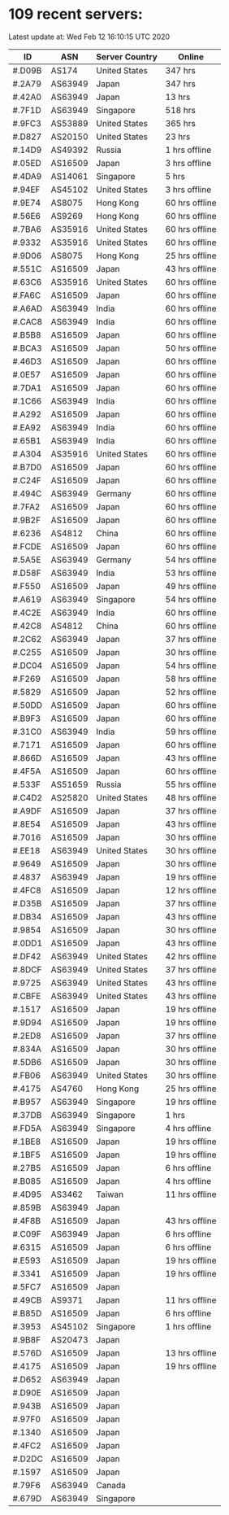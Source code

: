 # 109 recent servers:

Latest update at: Wed Feb 12 16:10:15 UTC 2020

| ID | ASN | Server Country | Online |
| -- | --- | -------------- | ------ |
| #.D09B | AS174 | United States | 347 hrs |
| #.2A79 | AS63949 | Japan | 347 hrs |
| #.42A0 | AS63949 | Japan | 13 hrs |
| #.7F1D | AS63949 | Singapore | 518 hrs |
| #.9FC3 | AS53889 | United States | 365 hrs |
| #.D827 | AS20150 | United States | 23 hrs |
| #.14D9 | AS49392 | Russia | 1 hrs offline |
| #.05ED | AS16509 | Japan | 3 hrs offline |
| #.4DA9 | AS14061 | Singapore | 5 hrs |
| #.94EF | AS45102 | United States | 3 hrs offline |
| #.9E74 | AS8075 | Hong Kong | 60 hrs offline |
| #.56E6 | AS9269 | Hong Kong | 60 hrs offline |
| #.7BA6 | AS35916 | United States | 60 hrs offline |
| #.9332 | AS35916 | United States | 60 hrs offline |
| #.9D06 | AS8075 | Hong Kong | 25 hrs offline |
| #.551C | AS16509 | Japan | 43 hrs offline |
| #.63C6 | AS35916 | United States | 60 hrs offline |
| #.FA6C | AS16509 | Japan | 60 hrs offline |
| #.A6AD | AS63949 | India | 60 hrs offline |
| #.CAC8 | AS63949 | India | 60 hrs offline |
| #.B5B8 | AS16509 | Japan | 60 hrs offline |
| #.BCA3 | AS16509 | Japan | 50 hrs offline |
| #.46D3 | AS16509 | Japan | 60 hrs offline |
| #.0E57 | AS16509 | Japan | 60 hrs offline |
| #.7DA1 | AS16509 | Japan | 60 hrs offline |
| #.1C66 | AS63949 | India | 60 hrs offline |
| #.A292 | AS16509 | Japan | 60 hrs offline |
| #.EA92 | AS63949 | India | 60 hrs offline |
| #.65B1 | AS63949 | India | 60 hrs offline |
| #.A304 | AS35916 | United States | 60 hrs offline |
| #.B7D0 | AS16509 | Japan | 60 hrs offline |
| #.C24F | AS16509 | Japan | 60 hrs offline |
| #.494C | AS63949 | Germany | 60 hrs offline |
| #.7FA2 | AS16509 | Japan | 60 hrs offline |
| #.9B2F | AS16509 | Japan | 60 hrs offline |
| #.6236 | AS4812 | China | 60 hrs offline |
| #.FCDE | AS16509 | Japan | 60 hrs offline |
| #.5A5E | AS63949 | Germany | 54 hrs offline |
| #.D58F | AS63949 | India | 53 hrs offline |
| #.F550 | AS16509 | Japan | 49 hrs offline |
| #.A619 | AS63949 | Singapore | 54 hrs offline |
| #.4C2E | AS63949 | India | 60 hrs offline |
| #.42C8 | AS4812 | China | 60 hrs offline |
| #.2C62 | AS63949 | Japan | 37 hrs offline |
| #.C255 | AS16509 | Japan | 30 hrs offline |
| #.DC04 | AS16509 | Japan | 54 hrs offline |
| #.F269 | AS16509 | Japan | 58 hrs offline |
| #.5829 | AS16509 | Japan | 52 hrs offline |
| #.50DD | AS16509 | Japan | 60 hrs offline |
| #.B9F3 | AS16509 | Japan | 60 hrs offline |
| #.31C0 | AS63949 | India | 59 hrs offline |
| #.7171 | AS16509 | Japan | 60 hrs offline |
| #.866D | AS16509 | Japan | 43 hrs offline |
| #.4F5A | AS16509 | Japan | 60 hrs offline |
| #.533F | AS51659 | Russia | 55 hrs offline |
| #.C4D2 | AS25820 | United States | 48 hrs offline |
| #.A9DF | AS16509 | Japan | 37 hrs offline |
| #.8E54 | AS16509 | Japan | 43 hrs offline |
| #.7016 | AS16509 | Japan | 30 hrs offline |
| #.EE18 | AS63949 | United States | 30 hrs offline |
| #.9649 | AS16509 | Japan | 30 hrs offline |
| #.4837 | AS63949 | Japan | 19 hrs offline |
| #.4FC8 | AS16509 | Japan | 12 hrs offline |
| #.D35B | AS16509 | Japan | 37 hrs offline |
| #.DB34 | AS16509 | Japan | 43 hrs offline |
| #.9854 | AS16509 | Japan | 30 hrs offline |
| #.0DD1 | AS16509 | Japan | 43 hrs offline |
| #.DF42 | AS63949 | United States | 42 hrs offline |
| #.8DCF | AS63949 | United States | 37 hrs offline |
| #.9725 | AS63949 | United States | 43 hrs offline |
| #.CBFE | AS63949 | United States | 43 hrs offline |
| #.1517 | AS16509 | Japan | 19 hrs offline |
| #.9D94 | AS16509 | Japan | 19 hrs offline |
| #.2ED8 | AS16509 | Japan | 37 hrs offline |
| #.834A | AS16509 | Japan | 30 hrs offline |
| #.5DB6 | AS16509 | Japan | 30 hrs offline |
| #.FB06 | AS63949 | United States | 30 hrs offline |
| #.4175 | AS4760 | Hong Kong | 25 hrs offline |
| #.B957 | AS63949 | Singapore | 19 hrs offline |
| #.37DB | AS63949 | Singapore | 1 hrs |
| #.FD5A | AS63949 | Singapore | 4 hrs offline |
| #.1BE8 | AS16509 | Japan | 19 hrs offline |
| #.1BF5 | AS16509 | Japan | 19 hrs offline |
| #.27B5 | AS16509 | Japan | 6 hrs offline |
| #.B085 | AS16509 | Japan | 4 hrs offline |
| #.4D95 | AS3462 | Taiwan | 11 hrs offline |
| #.859B | AS63949 | Japan | |
| #.4F8B | AS16509 | Japan | 43 hrs offline |
| #.C09F | AS63949 | Japan | 6 hrs offline |
| #.6315 | AS16509 | Japan | 6 hrs offline |
| #.E593 | AS16509 | Japan | 19 hrs offline |
| #.3341 | AS16509 | Japan | 19 hrs offline |
| #.5FC7 | AS16509 | Japan | |
| #.49CB | AS9371 | Japan | 11 hrs offline |
| #.B85D | AS16509 | Japan | 6 hrs offline |
| #.3953 | AS45102 | Singapore | 1 hrs offline |
| #.9B8F | AS20473 | Japan | |
| #.576D | AS16509 | Japan | 13 hrs offline |
| #.4175 | AS16509 | Japan | 19 hrs offline |
| #.D652 | AS63949 | Japan | |
| #.D90E | AS16509 | Japan | |
| #.943B | AS16509 | Japan | |
| #.97F0 | AS16509 | Japan | |
| #.1340 | AS16509 | Japan | |
| #.4FC2 | AS16509 | Japan | |
| #.D2DC | AS16509 | Japan | |
| #.1597 | AS16509 | Japan | |
| #.79F6 | AS63949 | Canada | |
| #.679D | AS63949 | Singapore | |

